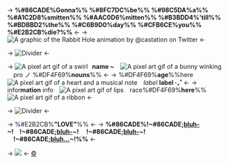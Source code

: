 -> **%#86CADE%Gonna%% %#8FC7DC%be%% %#98C5DA%a%% %#A1C2D8%smitten%% %#AAC0D6%mitten%% %#B3BDD4%'till%% %#BDBBD2%the%% %#C6B9D0%day%% %#CFB6CE%you%% %#E2B2CB%die?%%** <-
-> ![A graphic of the Rabbit Hole animation by @castation on Twitter](https://i.postimg.cc/fbRwkt4q/rabbithole-ren.gif) <-

-> ![Divider](https://i.postimg.cc/4nkMcMYN/rhd1.png) <-

-> ![A pixel art gif of a swirl](https://i.postimg.cc/J7Dzbks9/rh8.gif)⠀**name ~** ![A pixel art gif of a bunny winking](https://i.postimg.cc/gcCk42Rr/rh7.gif) pro ノ %#DF4F69%**nouns**%% <-
-> %#DF4F69%**age**%%here ![A pixel art gif of a heart and a musical note](https://i.postimg.cc/Dwgv2QNb/rh2.gif) *label* **label ‧₊˚** <-
-> infor**mation** info ![A pixel art gif of lips](https://i.postimg.cc/9QVX5gLh/rh5.gif) race%#DF4F69%**here**%% ![A pixel art gif of a ribbon](https://i.postimg.cc/027541dn/rh4.gif) <-

-> ![Divider](https://i.postimg.cc/SRz3JqNv/rhd2.png) <-

-> %#E2B2CB%**"LOVE"**%% <-
-> **%#86CADE%!~#86CADE;[bluh-](/)~! !~#86CADE;[bluh-](/)~!  !~#86CADE;[bluh-](/)~!  !~#86CADE;[bluh...](/)~!%%** <-

-> ![](https://i.postimg.cc/prGzr7PX/space.png) <-
[©](/frapuccino)